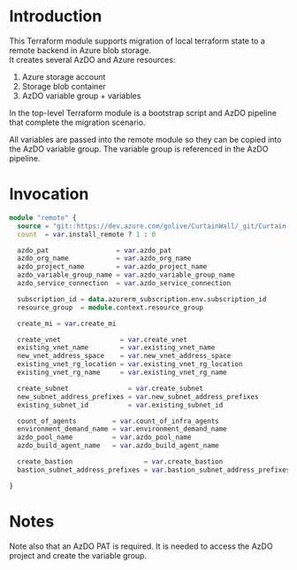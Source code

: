 # Introduction 
This Terraform module supports migration of local terraform state to a remote backend in Azure blob storage.  
It creates several AzDO and Azure resources:  
1. Azure storage account  
2. Storage blob container  
3. AzDO variable group + variables  

In the top-level Terraform module is a bootstrap script and AzDO pipeline that complete the migration scenario.  

All variables are passed into the remote module so they can be copied into the AzDO variable group. The variable group is referenced in the AzDO pipeline.  

# Invocation
``` terraform
module "remote" {
  source = "git::https://dev.azure.com/golive/CurtainWall/_git/Curtain-Wall-Module-Remote"
  count  = var.install_remote ? 1 : 0

  azdo_pat                 = var.azdo_pat
  azdo_org_name            = var.azdo_org_name
  azdo_project_name        = var.azdo_project_name
  azdo_variable_group_name = var.azdo_variable_group_name
  azdo_service_connection  = var.azdo_service_connection

  subscription_id = data.azurerm_subscription.env.subscription_id
  resource_group  = module.context.resource_group

  create_mi = var.create_mi

  create_vnet               = var.create_vnet
  existing_vnet_name        = var.existing_vnet_name
  new_vnet_address_space    = var.new_vnet_address_space
  existing_vnet_rg_location = var.existing_vnet_rg_location
  existing_vnet_rg_name     = var.existing_vnet_rg_name

  create_subnet               = var.create_subnet
  new_subnet_address_prefixes = var.new_subnet_address_prefixes
  existing_subnet_id          = var.existing_subnet_id

  count_of_agents         = var.count_of_infra_agents
  environment_demand_name = var.environment_demand_name
  azdo_pool_name          = var.azdo_pool_name
  azdo_build_agent_name   = var.azdo_build_agent_name

  create_bastion                  = var.create_bastion
  bastion_subnet_address_prefixes = var.bastion_subnet_address_prefixes

}
```

# Notes

Note also that an AzDO PAT is required. It is needed to access the AzDO project and create the variable group.  